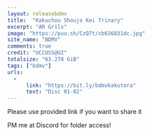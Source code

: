```yaml
---
layout: releasebdmv
title:  "Kakuchou Shoujo Kei Trinary"
excerpt: "AR Grils"
image: "https://puu.sh/CzQ7t/cb636831dc.jpg"
site_name: "BDMV"
comments: true
credit: "UCCUSS@U2"
totalsize: "63.278 GiB"
tags: ["bdmv"]
urls:
  - 
      link: "https://bit.ly/bdmvkakutora"
      text: "Disc 01-02"
---
```


Please use provided link if you want to share it

PM me at Discord for folder access!